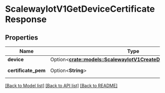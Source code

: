# ScalewayIotV1GetDeviceCertificateResponse

## Properties

Name | Type | Description | Notes
------------ | ------------- | ------------- | -------------
**device** | Option<[**crate::models::ScalewayIotV1CreateDeviceResponseDevice**](scaleway_iot_v1_CreateDeviceResponse_device.md)> |  | [optional]
**certificate_pem** | Option<**String**> | Device certificate | [optional]

[[Back to Model list]](../README.md#documentation-for-models) [[Back to API list]](../README.md#documentation-for-api-endpoints) [[Back to README]](../README.md)


